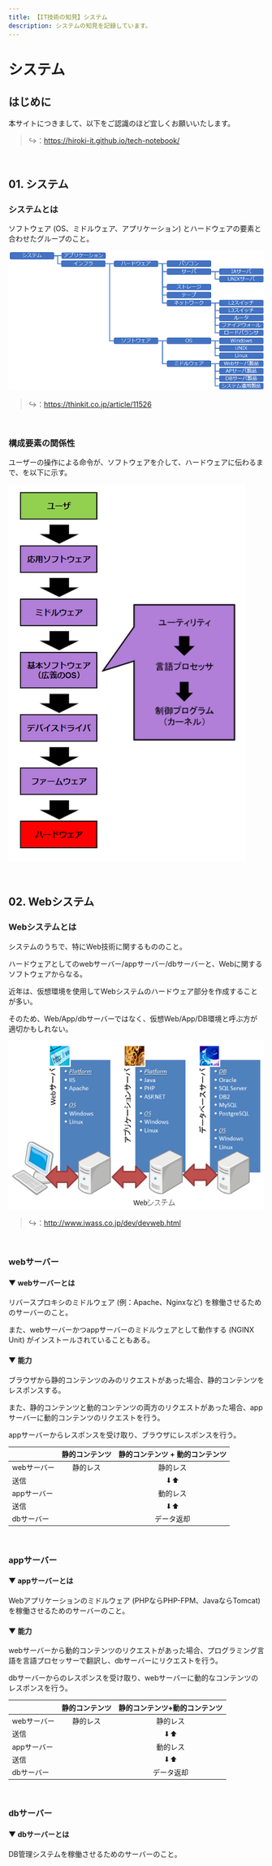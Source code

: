 ```yaml
---
title: 【IT技術の知見】システム
description: システムの知見を記録しています。
---
```


# システム

## はじめに

本サイトにつきまして、以下をご認識のほど宜しくお願いいたします。

> ↪️：https://hiroki-it.github.io/tech-notebook/

<br>

## 01. システム

### システムとは

ソフトウェア (OS、ミドルウェア、アプリケーション) とハードウェアの要素と合わせたグループのこと。

![software](https://raw.githubusercontent.com/hiroki-it/tech-notebook-images/master/images/software.png)

> ↪️：https://thinkit.co.jp/article/11526

<br>

### 構成要素の関係性

ユーザーの操作による命令が、ソフトウェアを介して、ハードウェアに伝わるまで、を以下に示す。

![ソフトウェアとハードウェア](https://raw.githubusercontent.com/hiroki-it/tech-notebook-images/master/images/ソフトウェアとハードウェア.png)

<br>

## 02. Webシステム

### Webシステムとは

システムのうちで、特にWeb技術に関するもののこと。

ハードウェアとしてのwebサーバー/appサーバー/dbサーバーと、Webに関するソフトウェアからなる。

近年は、仮想環境を使用してWebシステムのハードウェア部分を作成することが多い。

そのため、Web/App/dbサーバーではなく、仮想Web/App/DB環境と呼ぶ方が適切かもしれない。

![web-server_app-server_db-server](https://raw.githubusercontent.com/hiroki-it/tech-notebook-images/master/images/web-server_app-server_db-server.png)

> ↪️：http://www.iwass.co.jp/dev/devweb.html

<br>

### webサーバー

#### ▼ webサーバーとは

リバースプロキシのミドルウェア (例：Apache、Nginxなど) を稼働させるためのサーバーのこと。

また、webサーバーかつappサーバーのミドルウェアとして動作する (NGINX Unit) がインストールされていることもある。

#### ▼ 能力

ブラウザから静的コンテンツのみのリクエストがあった場合、静的コンテンツをレスポンスする。

また、静的コンテンツと動的コンテンツの両方のリクエストがあった場合、appサーバーに動的コンテンツのリクエストを行う。

appサーバーからレスポンスを受け取り、ブラウザにレスポンスを行う。

|             | 静的コンテンツ | 静的コンテンツ + 動的コンテンツ |
| ----------- | :------------: | :-----------------------------: |
| webサーバー |    静的レス    |            静的レス             |
| 送信        |                |              ⬇︎⬆︎               |
| appサーバー |                |            動的レス             |
| 送信        |                |              ⬇︎⬆︎               |
| dbサーバー  |                |           データ返却            |

<br>

### appサーバー

#### ▼ appサーバーとは

Webアプリケーションのミドルウェア (PHPならPHP-FPM、JavaならTomcat) を稼働させるためのサーバーのこと。

#### ▼ 能力

webサーバーから動的コンテンツのリクエストがあった場合、プログラミング言語を言語プロセッサーで翻訳し、dbサーバーにリクエストを行う。

dbサーバーからのレスポンスを受け取り、webサーバーに動的なコンテンツのレスポンスを行う。

|             | 静的コンテンツ | 静的コンテンツ+動的コンテンツ |
| ----------- | :------------: | :---------------------------: |
| webサーバー |    静的レス    |           静的レス            |
| 送信        |                |             ⬇︎⬆︎              |
| appサーバー |                |           動的レス            |
| 送信        |                |             ⬇︎⬆︎              |
| dbサーバー  |                |          データ返却           |

<br>

### dbサーバー

#### ▼ dbサーバーとは

DB管理システムを稼働させるためのサーバーのこと。

<br>
